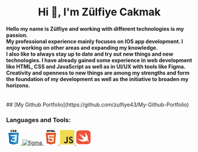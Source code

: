 <h1 align="center">Hi 👋,  I'm Zülfiye Cakmak</h1>
<h4  align="left">Hello my name is Zülfiye and working with different technologies is my passion. <br> My professional experience mainly focuses on IOS app development. I enjoy working on other areas and expanding my knowledge. <br> I also like to always stay up to date and try out new things and new technologies. 
I have already gained some experience in web development like HTML, CSS and JavaScript as well as in UI/UX with tools like Figma. <br> Creativity and openness to new things are among my strengths and form the foundation of my development as well as the initiative to broaden my horizons. </h4>
<p align="left">
</p>
<br> 
## [My Github Portfolio](https://github.com/zulfiye43/My-Github-Portfolio)

<h3 align="left">Languages and Tools:</h3>
<p align="left"> <a href="https://www.w3schools.com/css/" target="_blank" rel="noreferrer"> <img src="https://raw.githubusercontent.com/devicons/devicon/master/icons/css3/css3-original-wordmark.svg" alt="css3" width="40" height="40"/> </a> <a href="https://www.figma.com/" target="_blank" rel="noreferrer"> <img src="https://www.vectorlogo.zone/logos/figma/figma-icon.svg" alt="figma" width="40" height="40"/> </a> <a href="https://www.w3.org/html/" target="_blank" rel="noreferrer"> <img src="https://raw.githubusercontent.com/devicons/devicon/master/icons/html5/html5-original-wordmark.svg" alt="html5" width="40" height="40"/> </a> <a href="https://developer.mozilla.org/en-US/docs/Web/JavaScript" target="_blank" rel="noreferrer"> <img src="https://raw.githubusercontent.com/devicons/devicon/master/icons/javascript/javascript-original.svg" alt="javascript" width="40" height="40"/> </a> <a href="https://developer.apple.com/swift/" target="_blank" rel="noreferrer"> <img src="https://raw.githubusercontent.com/devicons/devicon/master/icons/swift/swift-original.svg" alt="swift" width="40" height="40"/> </a> </p>
